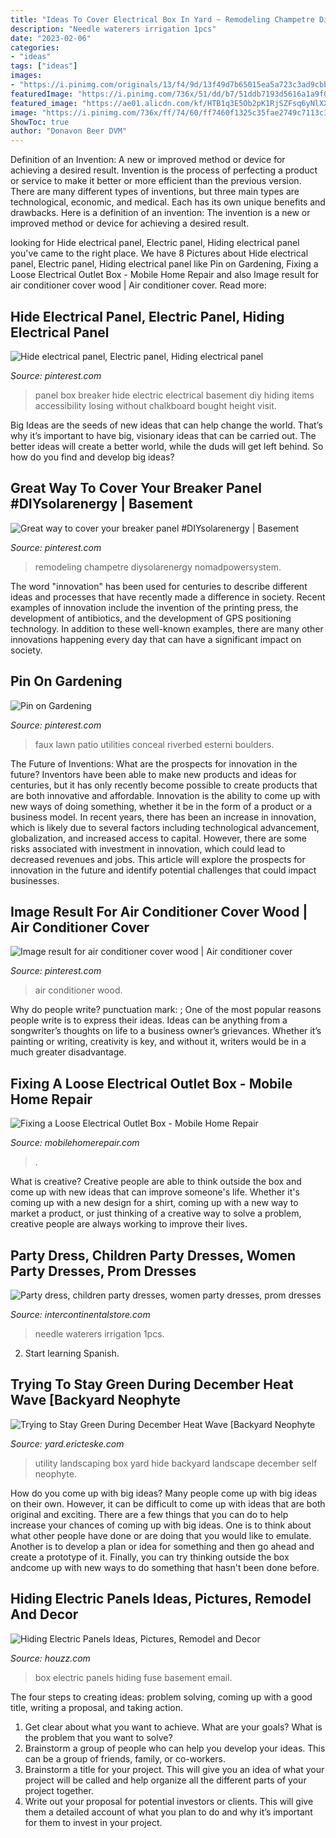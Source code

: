 ```yaml
---
title: "Ideas To Cover Electrical Box In Yard ~ Remodeling Champetre Diysolarenergy Nomadpowersystem"
description: "Needle waterers irrigation 1pcs"
date: "2023-02-06"
categories:
- "ideas"
tags: ["ideas"]
images:
- "https://i.pinimg.com/originals/13/f4/9d/13f49d7b65015ea5a723c3ad9cbb1a7a.jpg"
featuredImage: "https://i.pinimg.com/736x/51/dd/b7/51ddb7193d5616a1a9f0e3a7f195fcd6.jpg"
featured_image: "https://ae01.alicdn.com/kf/HTB1q3E5Ob2pK1RjSZFsq6yNlXXag.jpg"
image: "https://i.pinimg.com/736x/ff/74/60/ff7460f1325c35fae2749c7113c3dedd.jpg"
ShowToc: true
author: "Donavon Beer DVM"
---
```



Definition of an Invention: A new or improved method or device for achieving a desired result.
Invention is the process of perfecting a product or service to make it better or more efficient than the previous version. There are many different types of inventions, but three main types are technological, economic, and medical. Each has its own unique benefits and drawbacks. Here is a definition of an invention: 
The invention is a new or improved method or device for achieving a desired result.

	

		
looking for Hide electrical panel, Electric panel, Hiding electrical panel you've came to the right place. We have 8 Pictures about Hide electrical panel, Electric panel, Hiding electrical panel like Pin on Gardening, Fixing a Loose Electrical Outlet Box - Mobile Home Repair and also Image result for air conditioner cover wood | Air conditioner cover. Read more:
		
    
## Hide Electrical Panel, Electric Panel, Hiding Electrical Panel

<img loading=lazy src="https://i.pinimg.com/originals/13/f4/9d/13f49d7b65015ea5a723c3ad9cbb1a7a.jpg" onerror="this.onerror=null;this.src='https://tse4.mm.bing.net/th?id=OIP.FKwQycuMQAVtAuLTHKv8eAHaJ4&amp;pid=15.1';" alt="Hide electrical panel, Electric panel, Hiding electrical panel">

_Source: pinterest.com_

>panel box breaker hide electric electrical basement diy hiding items accessibility losing without chalkboard bought height visit. 

	

Big Ideas are the seeds of new ideas that can help change the world. That’s why it’s important to have big, visionary ideas that can be carried out. The better ideas will create a better world, while the duds will get left behind. So how do you find and develop big ideas?

    
## Great Way To Cover Your Breaker Panel #DIYsolarenergy | Basement

<img loading=lazy src="https://i.pinimg.com/736x/ff/74/60/ff7460f1325c35fae2749c7113c3dedd.jpg" onerror="this.onerror=null;this.src='https://tse1.mm.bing.net/th?id=OIP.812yb5UGeBokAt_u1j1MawHaJ3&amp;pid=15.1';" alt="Great way to cover your breaker panel #DIYsolarenergy | Basement">

_Source: pinterest.com_

>remodeling champetre diysolarenergy nomadpowersystem. 

	

The word "innovation" has been used for centuries to describe different ideas and processes that have recently made a difference in society. Recent examples of innovation include the invention of the printing press, the development of antibiotics, and the development of GPS positioning technology. In addition to these well-known examples, there are many other innovations happening every day that can have a significant impact on society.

    
## Pin On Gardening

<img loading=lazy src="https://i.pinimg.com/736x/07/11/32/0711329261b312be3177d5b977b9b320--landscaping-rocks-utility-box-landscaping.jpg" onerror="this.onerror=null;this.src='https://tse2.mm.bing.net/th?id=OIP.353-unwX4rZ6V7H8IrOoMwHaHa&amp;pid=15.1';" alt="Pin on Gardening">

_Source: pinterest.com_

>faux lawn patio utilities conceal riverbed esterni boulders. 

	

The Future of Inventions: What are the prospects for innovation in the future?
Inventors have been able to make new products and ideas for centuries, but it has only recently become possible to create products that are both innovative and affordable. Innovation is the ability to come up with new ways of doing something, whether it be in the form of a product or a business model. In recent years, there has been an increase in innovation, which is likely due to several factors including technological advancement, globalization, and increased access to capital. However, there are some risks associated with investment in innovation, which could lead to decreased revenues and jobs. This article will explore the prospects for innovation in the future and identify potential challenges that could impact businesses.

    
## Image Result For Air Conditioner Cover Wood | Air Conditioner Cover

<img loading=lazy src="https://i.pinimg.com/736x/51/dd/b7/51ddb7193d5616a1a9f0e3a7f195fcd6.jpg" onerror="this.onerror=null;this.src='https://tse2.mm.bing.net/th?id=OIP.hY4wu53UEGx51XJOfkwFKgHaJ3&amp;pid=15.1';" alt="Image result for air conditioner cover wood | Air conditioner cover">

_Source: pinterest.com_

>air conditioner wood. 

	

Why do people write?
punctuation mark: ;
One of the most popular reasons people write is to express their ideas. Ideas can be anything from a songwriter’s thoughts on life to a business owner’s grievances. Whether it’s painting or writing, creativity is key, and without it, writers would be in a much greater disadvantage.

    
## Fixing A Loose Electrical Outlet Box - Mobile Home Repair

<img loading=lazy src="https://www.mobilehomerepair.com/wp-content/uploads/2017/03/fix-loose-electrical-outlet-socket.jpg" onerror="this.onerror=null;this.src='https://tse3.mm.bing.net/th?id=OIP.dJEbiSgfmkFnCwtqq34a9AHaFj&amp;pid=15.1';" alt="Fixing a Loose Electrical Outlet Box - Mobile Home Repair">

_Source: mobilehomerepair.com_

>. 

	

What is creative?
Creative people are able to think outside the box and come up with new ideas that can improve someone's life. Whether it's coming up with a new design for a shirt, coming up with a new way to market a product, or just thinking of a creative way to solve a problem, creative people are always working to improve their lives.

    
## Party Dress, Children Party Dresses, Women Party Dresses, Prom Dresses

<img loading=lazy src="https://ae01.alicdn.com/kf/HTB1q3E5Ob2pK1RjSZFsq6yNlXXag.jpg" onerror="this.onerror=null;this.src='https://tse1.mm.bing.net/th?id=OIP.9SC2OQq0Cojeqzo1YG_9ywHaHa&amp;pid=15.1';" alt="Party dress, children party dresses, women party dresses, prom dresses">

_Source: intercontinentalstore.com_

>needle waterers irrigation 1pcs. 

	

2) Start learning Spanish.

    
## Trying To Stay Green During December Heat Wave [Backyard Neophyte

<img loading=lazy src="http://1.bp.blogspot.com/-LJLvIhVnXqE/Vm2CUDTHG5I/AAAAAAAAIP8/mN1D-GwBZ40/s1600/utility%2Bbox%2Blandscaping.JPG" onerror="this.onerror=null;this.src='https://tse1.mm.bing.net/th?id=OIP.Gro1W6wZ7hYzcgYWbv_I6AHaLG&amp;pid=15.1';" alt="Trying to Stay Green During December Heat Wave [Backyard Neophyte">

_Source: yard.ericteske.com_

>utility landscaping box yard hide backyard landscape december self neophyte. 

	

How do you come up with big ideas?
Many people come up with big ideas on their own. However, it can be difficult to come up with ideas that are both original and exciting. There are a few things that you can do to help increase your chances of coming up with big ideas. One is to think about what other people have done or are doing that you would like to emulate. Another is to develop a plan or idea for something and then go ahead and create a prototype of it. Finally, you can try thinking outside the box andcome up with new ways to do something that hasn't been done before.

    
## Hiding Electric Panels Ideas, Pictures, Remodel And Decor

<img loading=lazy src="https://st.hzcdn.com/fimgs/2fd1340f03f38f61_0889-w500-h666-b0-p0--transitional-basement.jpg" onerror="this.onerror=null;this.src='https://tse1.mm.bing.net/th?id=OIP.apoGgw5-nJM0rjpZY9iUZQHaJ3&amp;pid=15.1';" alt="Hiding Electric Panels Ideas, Pictures, Remodel and Decor">

_Source: houzz.com_

>box electric panels hiding fuse basement email. 

	

The four steps to creating ideas: problem solving, coming up with a good title, writing a proposal, and taking action.
1. Get clear about what you want to achieve. What are your goals? What is the problem that you want to solve? 
2. Brainstorm a group of people who can help you develop your ideas. This can be a group of friends, family, or co-workers. 
3. Brainstorm a title for your project. This will give you an idea of what your project will be called and help organize all the different parts of your project together. 
4. Write out your proposal for potential investors or clients. This will give them a detailed account of what you plan to do and why it’s important for them to invest in your project.

